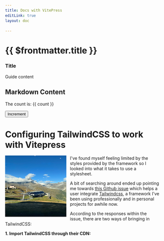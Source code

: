 ```yaml
---
title: Docs with VitePress
editLink: true
layout: doc

---
```


# {{ $frontmatter.title }}

### Title  <Badge type="tip" text="^1.9.0" />
Guide content

<script setup>
import { ref } from 'vue'
import CustomComponent from '../../components/BookingForm.vue'
const count = ref(0)
</script>

## Markdown Content

The count is: {{ count }}

<CustomComponent />
<button :class="$style.button" @click="count++">Increment</button>

# Configuring TailwindCSS to work with Vitepress

<div class="flex flex-col items-center mt-8 sm:flex-row">
  <img src="../image/cableCar.jpg" alt="Vite package logo" width="200" height="200" style="float: left; margin-right: 12px;" />
  <p class="italic text-gray-500">
    I've found myself feeling limited by the styles provided by the framework so I looked into what it takes to use a stylesheet.
  </p>
</div>

A bit of searching around ended up pointing me towards [this Github issue](https://github.com/vuejs/vitepress/issues/62) which helps a user integrate [Tailwindcss](https://tailwindcss.com/), a framework I've been using professionally and in personal projects for awhile now.

According to the responses within the issue, there are two ways of bringing in TailwindCSS:

**1. Import TailwindCSS through their CDN:**
<style module>
.button {
  color: red;
  font-weight: bold;
}
</style>